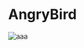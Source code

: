 # AngryBird
![aaa](https://github.com/Nui369/AngryBird/assets/117329472/18d17d35-c0c9-4813-9ed2-6dd4c45c872a)
